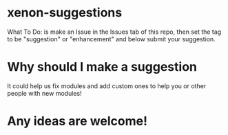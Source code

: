 # xenon-suggestions
What To Do: is make an Issue in the Issues tab of this repo, then set the tag to be "suggestion" or "enhancement" and below submit your suggestion.

# Why should I make a suggestion

It could help us fix modules and add custom ones to help you or other people with new modules!

# Any ideas are welcome!
